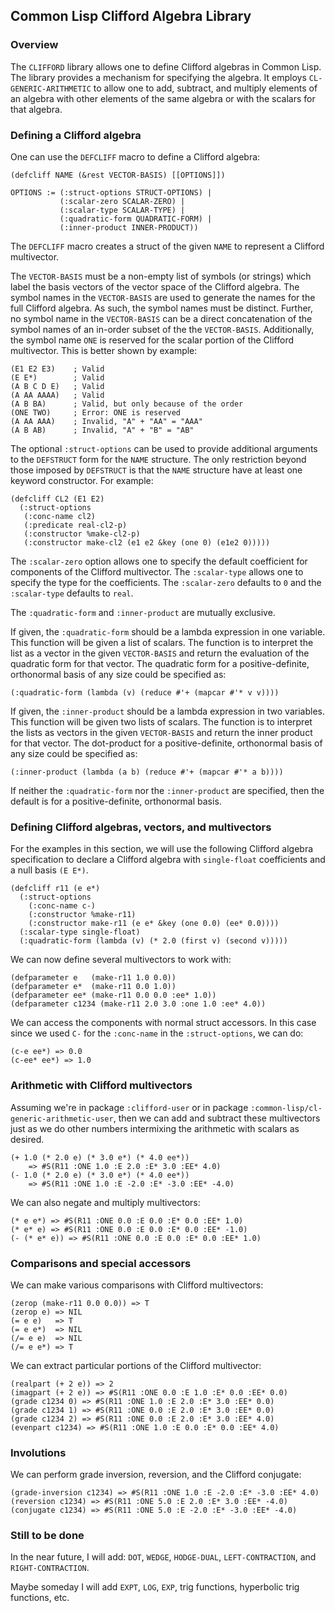 ## Common Lisp Clifford Algebra Library

### Overview

The `CLIFFORD` library allows one to define Clifford algebras in
Common Lisp.  The library provides a mechanism for specifying the
algebra.  It employs `CL-GENERIC-ARITHMETIC` to allow one to add,
subtract, and multiply elements of an algebra with other elements of
the same algebra or with the scalars for that algebra.

### Defining a Clifford algebra

One can use the `DEFCLIFF` macro to define a Clifford algebra:

    (defcliff NAME (&rest VECTOR-BASIS) [[OPTIONS]])

    OPTIONS := (:struct-options STRUCT-OPTIONS) |
               (:scalar-zero SCALAR-ZERO) |
               (:scalar-type SCALAR-TYPE) |
               (:quadratic-form QUADRATIC-FORM) |
               (:inner-product INNER-PRODUCT))

The `DEFCLIFF` macro creates a struct of the given `NAME` to represent
a Clifford multivector.

The `VECTOR-BASIS` must be a non-empty list of symbols (or strings)
which label the basis vectors of the vector space of the Clifford
algebra.  The symbol names in the `VECTOR-BASIS` are used to generate
the names for the full Clifford algebra.  As such, the symbol names
must be distinct.  Further, no symbol name in the `VECTOR-BASIS` can
be a direct concatenation of the symbol names of an in-order subset of
the the `VECTOR-BASIS`.  Additionally, the symbol name `ONE` is
reserved for the scalar portion of the Clifford multivector.  This is
better shown by example:

    (E1 E2 E3)    ; Valid
    (E E*)        ; Valid
    (A B C D E)   ; Valid
    (A AA AAAA)   ; Valid
    (A B BA)      ; Valid, but only because of the order
    (ONE TWO)     ; Error: ONE is reserved
    (A AA AAA)    ; Invalid, "A" + "AA" = "AAA"
    (A B AB)      ; Invalid, "A" + "B" = "AB"

The optional `:struct-options` can be used to provide additional
arguments to the `DEFSTRUCT` form for the `NAME` structure.  The only
restriction beyond those imposed by `DEFSTRUCT` is that the `NAME`
structure have at least one keyword constructor.  For example:

    (defcliff CL2 (E1 E2)
      (:struct-options
       (:conc-name cl2)
       (:predicate real-cl2-p)
       (:constructor %make-cl2-p)
       (:constructor make-cl2 (e1 e2 &key (one 0) (e1e2 0)))))

The `:scalar-zero` option allows one to specify the default
coefficient for components of the Clifford multivector.  The
`:scalar-type` allows one to specify the type for the coefficients.
The `:scalar-zero` defaults to `0` and the `:scalar-type` defaults to
`real`.

The `:quadratic-form` and `:inner-product` are mutually exclusive.

If given, the `:quadratic-form` should be a lambda expression in one
variable.  This function will be given a list of scalars.  The
function is to interpret the list as a vector in the given
`VECTOR-BASIS` and return the evaluation of the quadratic form for
that vector.  The quadratic form for a positive-definite, orthonormal
basis of any size could be specified as:

    (:quadratic-form (lambda (v) (reduce #'+ (mapcar #'* v v))))

If given, the `:inner-product` should be a lambda expression in two
variables.  This function will be given two lists of scalars.  The
function is to interpret the lists as vectors in the given
`VECTOR-BASIS` and return the inner product for that vector.  The
dot-product for a positive-definite, orthonormal basis of any size
could be specified as:

    (:inner-product (lambda (a b) (reduce #'+ (mapcar #'* a b))))

If neither the `:quadratic-form` nor the `:inner-product` are
specified, then the default is for a positive-definite, orthonormal
basis.

### Defining Clifford algebras, vectors, and multivectors

For the examples in this section, we will use the following Clifford
algebra specification to declare a Clifford algebra with
`single-float` coefficients and a null basis `(E E*)`.

    (defcliff r11 (e e*)
      (:struct-options
        (:conc-name c-)
        (:constructor %make-r11)
        (:constructor make-r11 (e e* &key (one 0.0) (ee* 0.0))))
      (:scalar-type single-float)
      (:quadratic-form (lambda (v) (* 2.0 (first v) (second v)))))

We can now define several multivectors to work with:

    (defparameter e   (make-r11 1.0 0.0))
    (defparameter e*  (make-r11 0.0 1.0))
    (defparameter ee* (make-r11 0.0 0.0 :ee* 1.0))
    (defparameter c1234 (make-r11 2.0 3.0 :one 1.0 :ee* 4.0))

We can access the components with normal struct accessors.  In this
case since we used `C-` for the `:conc-name` in the `:struct-options`,
we can do:

    (c-e ee*) => 0.0
    (c-ee* ee*) => 1.0

### Arithmetic with Clifford multivectors

Assuming we're in package `:clifford-user` or in package
`:common-lisp/cl-generic-arithmetic-user`, then we can add and
subtract these multivectors just as we do other numbers intermixing
the arithmetic with scalars as desired.

    (+ 1.0 (* 2.0 e) (* 3.0 e*) (* 4.0 ee*))
        => #S(R11 :ONE 1.0 :E 2.0 :E* 3.0 :EE* 4.0)
    (- 1.0 (* 2.0 e) (* 3.0 e*) (* 4.0 ee*))
        => #S(R11 :ONE 1.0 :E -2.0 :E* -3.0 :EE* -4.0)

We can also negate and multiply multivectors:

    (* e e*) => #S(R11 :ONE 0.0 :E 0.0 :E* 0.0 :EE* 1.0)
    (* e* e) => #S(R11 :ONE 0.0 :E 0.0 :E* 0.0 :EE* -1.0)
    (- (* e* e)) => #S(R11 :ONE 0.0 :E 0.0 :E* 0.0 :EE* 1.0)

### Comparisons and special accessors

We can make various comparisons with Clifford multivectors:

    (zerop (make-r11 0.0 0.0)) => T
    (zerop e) => NIL
    (= e e)   => T
    (= e e*)  => NIL
    (/= e e)  => NIL
    (/= e e*) => T

We can extract particular portions of the Clifford multivector:

    (realpart (+ 2 e)) => 2
    (imagpart (+ 2 e)) => #S(R11 :ONE 0.0 :E 1.0 :E* 0.0 :EE* 0.0)
    (grade c1234 0) => #S(R11 :ONE 1.0 :E 2.0 :E* 3.0 :EE* 0.0)
    (grade c1234 1) => #S(R11 :ONE 0.0 :E 2.0 :E* 3.0 :EE* 0.0)
    (grade c1234 2) => #S(R11 :ONE 0.0 :E 2.0 :E* 3.0 :EE* 4.0)
    (evenpart c1234) => #S(R11 :ONE 1.0 :E 0.0 :E* 0.0 :EE* 4.0)

### Involutions

We can perform grade inversion, reversion, and the Clifford conjugate:

    (grade-inversion c1234) => #S(R11 :ONE 1.0 :E -2.0 :E* -3.0 :EE* 4.0)
    (reversion c1234) => #S(R11 :ONE 5.0 :E 2.0 :E* 3.0 :EE* -4.0)
    (conjugate c1234) => #S(R11 :ONE 5.0 :E -2.0 :E* -3.0 :EE* -4.0)

### Still to be done

In the near future, I will add: `DOT`, `WEDGE`, `HODGE-DUAL`,
`LEFT-CONTRACTION`, and `RIGHT-CONTRACTION`.

Maybe someday I will add `EXPT`, `LOG`, `EXP`, trig functions,
hyperbolic trig functions, etc.
